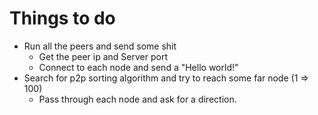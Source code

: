 Things to do
============
- Run all the peers and send some shit
  - Get the peer ip and Server port
  - Connect to each node and send a "Hello world!"
- Search for p2p sorting algorithm and try to reach some far node (1 => 100)
  - Pass through each node and ask for a direction.